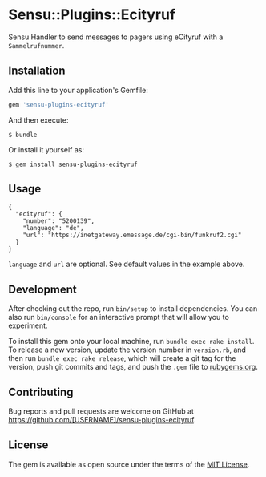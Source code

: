 # Sensu::Plugins::Ecityruf

Sensu Handler to send messages to pagers using eCityruf with a `Sammelrufnummer`.

## Installation

Add this line to your application's Gemfile:

```ruby
gem 'sensu-plugins-ecityruf'
```

And then execute:

    $ bundle

Or install it yourself as:

    $ gem install sensu-plugins-ecityruf

## Usage

```
{
  "ecityruf": {
    "number": "5200139",
    "language": "de",
    "url": "https://inetgateway.emessage.de/cgi-bin/funkruf2.cgi"
  }
}
```
`language` and `url`  are optional. See default values in the example above.

## Development

After checking out the repo, run `bin/setup` to install dependencies. You can also run `bin/console` for an interactive prompt that will allow you to experiment.

To install this gem onto your local machine, run `bundle exec rake install`. To release a new version, update the version number in `version.rb`, and then run `bundle exec rake release`, which will create a git tag for the version, push git commits and tags, and push the `.gem` file to [rubygems.org](https://rubygems.org).

## Contributing

Bug reports and pull requests are welcome on GitHub at https://github.com/[USERNAME]/sensu-plugins-ecityruf.

## License

The gem is available as open source under the terms of the [MIT License](https://opensource.org/licenses/MIT).
